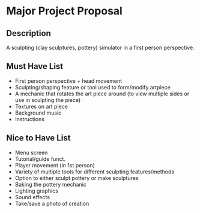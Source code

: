# Major Project Proposal

## Description

A sculpting (clay sculptures, pottery) simulator in a first person perspective.

## Must Have List

- First person perspective + head movement
- Sculpting/shaping feature or tool used to form/modify artpiece
- A mechanic that rotates the art piece around (to view multiple sides or use in sculpting the piece)
- Textures on art piece
- Background music
- Instructions

## Nice to Have List

- Menu screen
- Tutorial/guide funct.
- Player movement (in 1st person)
- Variety of multiple tools for different sculpting features/methods
- Option to either sculpt pottery or make sculptures
- Baking the pottery mechanic
- Lighting graphics
- Sound effects
- Take/save a photo of creation

